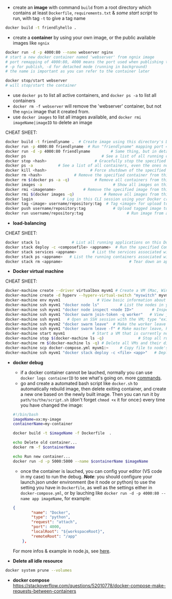- create an **image** with command `build` from a root directory which contains at least `Dockerfile`, `requirements.txt` & _some start script_ to run, with tag `-t` to give a tag name

```bash
docker build -t friendlyhello .
```

- create a **container** by using your own image, or the public available images like `ngnix` 

```bash
docker run -d -p 4000:80 --name webserver nginx
# start a new docker container named 'webserver' from ngnix image
# port remapping of 4000:80, 4000 means the port used when publishing to host OS, and 80 is what the container EXPOSE within the Dockerfile
# -p for publish, -d for detached mode (running in background)
# the name is important as you can refer to the container later

docker stop/start webserver
# will stop/start the container
```

- use `docker ps` to list all active containers, and `docker ps -a` to list all containers
- `docker rm -f webserver` will remove the 'webserver' container, but not the `ngnix` image that it created from.
- use `docker images` to list all images available, and `docker rmi imageName|imageID` to delete an image 

CHEAT SHEET:

```bash
docker build -t friendlyname .  # Create image using this directory's Dockerfile
docker run -p 4000:80 friendlyname  # Run "friendlyname" mapping port 4000 to 80
docker run -d -p 4000:80 friendlyname         # Same thing, but in detached mode
docker ps                                 # See a list of all running containers
docker stop <hash>                     # Gracefully stop the specified container
docker ps -a           # See a list of all containers, even the ones not running
docker kill <hash>                   # Force shutdown of the specified container
docker rm <hash>              # Remove the specified container from this machine
docker rm $(docker ps -a -q)           # Remove all containers from this machine
docker images -a                               # Show all images on this machine
docker rmi <imagename>            # Remove the specified image from this machine
docker rmi $(docker images -q)             # Remove all images from this machine
docker login             # Log in this CLI session using your Docker credentials
docker tag <image> username/repository:tag  # Tag <image> for upload to registry
docker push username/repository:tag            # Upload tagged image to registry
docker run username/repository:tag                   # Run image from a registry
```

- **load-balancing**

CHEAT SHEET:

```bash
docker stack ls              # List all running applications on this Docker host
docker stack deploy -c <composefile> <appname>  # Run the specified Compose file
docker stack services <appname>       # List the services associated with an app
docker stack ps <appname>   # List the running containers associated with an app
docker stack rm <appname>                             # Tear down an application
```
- **Docker virtual machine**

CHEAT SHEET:

```bash
docker-machine create --driver virtualbox myvm1 # Create a VM (Mac, Win7, Linux)
docker-machine create -d hyperv --hyperv-virtual-switch "myswitch" myvm1 # Win10
docker-machine env myvm1                # View basic information about your node
docker-machine ssh myvm1 "docker node ls"         # List the nodes in your swarm
docker-machine ssh myvm1 "docker node inspect <node ID>"        # Inspect a node
docker-machine ssh myvm1 "docker swarm join-token -q worker"   # View join token
docker-machine ssh myvm1   # Open an SSH session with the VM; type "exit" to end
docker-machine ssh myvm2 "docker swarm leave"  # Make the worker leave the swarm
docker-machine ssh myvm1 "docker swarm leave -f" # Make master leave, kill swarm
docker-machine start myvm1            # Start a VM that is currently not running
docker-machine stop $(docker-machine ls -q)               # Stop all running VMs
docker-machine rm $(docker-machine ls -q) # Delete all VMs and their disk images
docker-machine scp docker-compose.yml myvm1:~     # Copy file to node's home dir
docker-machine ssh myvm1 "docker stack deploy -c <file> <app>"   # Deploy an app
```

- **docker debug**

  - if a docker container cannot be lauched, normally you can use `docker logs containerID` to see what's going on. more [commands](https://medium.com/@pimterry/5-ways-to-debug-an-exploding-docker-container-4f729e2c0aa8).
  - go and create a automated bash script like `docker.sh` to automatically rebuild image, then delete exiting container, and create a new one based on the newly built image. Then you can run it by `path/to/the/script.sh` (don't forget `chmod +x` it for once:) every time you have changed the image:

  ```bash
  #!/bin/bash
  imageName=xx:my-image
  containerName=my-container
  
  docker build -t $imageName -f Dockerfile  .
  
  echo Delete old container...
  docker rm -f $containerName
  
  echo Run new container...
  docker run -d -p 5000:5000 --name $containerName $imageName
  ```
  - once the container is lauched, you can config your editor (VS code in my case) to run the debug. **_Note_**: you should configure your launch.json under environment (be it node or python) to use the setting you have in `Dockerfile`, as well as the settings either in `docker-compose.yml`, or by lauching like `docker run -d -p 4000:80 --name app imageName`, for example:

  ```json
  {
          "name": "Docker",
          "type": "python",
          "request": "attach",
          "port": 4000,
          "localRoot": "${workspaceRoot}",
          "remoteRoot": "/app"
      },
  ```
  
  For more infos & example in node.js, see [here](https://blog.docker.com/2016/07/live-debugging-docker/).

- **Delete all idle resource**
```bash
docker system prune --volumes
```

- **docker compose**
https://stackoverflow.com/questions/52010778/docker-compose-make-requests-between-containers